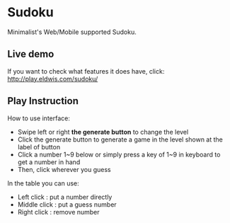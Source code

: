 # Sudoku
Minimalist's Web/Mobile supported Sudoku.

## Live demo
If you want to check what features it does have, click: http://play.eldwis.com/sudoku/

## Play Instruction
How to use interface:
 - Swipe left or right **the generate button** to change the level
 - Click the generate button to generate a game in the level shown at the label of button
 - Click a number 1\~9 below or simply press a key of 1\~9 in keyboard to get a number in hand
 - Then, click wherever you guess
 
In the table you can use:
 - Left click : put a number directly
 - Middle click : put a guess number
 - Right click : remove number

